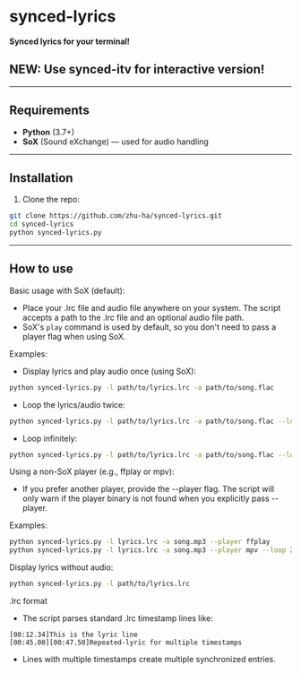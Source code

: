 # synced-lyrics

**Synced lyrics for your terminal!**

## NEW: Use synced-itv for interactive version!

---

## Requirements
- **Python** (3.7+)  
- **SoX** (Sound eXchange) — used for audio handling

---

## Installation
1. Clone the repo:
```bash
git clone https://github.com/zhu-ha/synced-lyrics.git
cd synced-lyrics
python synced-lyrics.py
```

---


## How to use

Basic usage with SoX (default):

- Place your .lrc file and audio file anywhere on your system. The script accepts a path to the .lrc file and an optional audio file path.
- SoX's `play` command is used by default, so you don't need to pass a player flag when using SoX.

Examples:

- Display lyrics and play audio once (using SoX):
```bash
python synced-lyrics.py -l path/to/lyrics.lrc -a path/to/song.flac
```

- Loop the lyrics/audio twice:
```bash
python synced-lyrics.py -l path/to/lyrics.lrc -a path/to/song.flac --loop 2
```

- Loop infinitely:
```bash
python synced-lyrics.py -l path/to/lyrics.lrc -a path/to/song.flac --loop inf
```

Using a non-SoX player (e.g., ffplay or mpv):

- If you prefer another player, provide the --player flag. The script will only warn if the player binary is not found when you explicitly pass --player.

Examples:

```bash
python synced-lyrics.py -l lyrics.lrc -a song.mp3 --player ffplay
python synced-lyrics.py -l lyrics.lrc -a song.mp3 --player mpv --loop 3
```

Display lyrics without audio:

```bash
python synced-lyrics.py -l path/to/lyrics.lrc
```

.lrc format

- The script parses standard .lrc timestamp lines like:
```
[00:12.34]This is the lyric line
[00:45.00][00:47.50]Repeated-lyric for multiple timestamps
```
- Lines with multiple timestamps create multiple synchronized entries.

